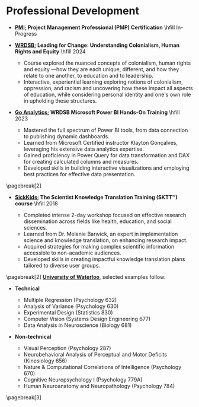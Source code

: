 Professional Development
=======================

* **[PMI](https://www.pmi.org/certifications/project-management-pmp); Project Management Professional (PMP) Certification** \hfill In-Progress

* **[WRDSB](https://www.wrdsb.ca/); Leading for Change: Understanding Colonialism, Human Rights and Equity** \hfill 2024
  
  + Course explored the nuanced concepts of colonialism, human rights and equity —how they are each unique, different, and how they relate to one another, to education and to leadership.
  + Interactive, experiential learning exploring notions of colonialism, oppression, and racism and uncovering how these impact all aspects of education, while considering personal identity and one's own role in upholding these structures.

* **[Go Analytics](https://goanalyticsbi.com/workshops/); WRDSB Microsoft Power BI Hands-On Training** \hfill 2023
  
  + Mastered the full spectrum of Power BI tools, from data connection to publishing dynamic dashboards.
  + Learned from Microsoft Certified instructor Klayton Gonçalves, leveraging his extensive data analytics expertise.
  + Gained proficiency in Power Query for data transformation and DAX for creating calculated columns and measures.
  + Developed skills in building interactive visualizations and employing best practices for effective data presentation.

\pagebreak[2]

* **[SickKids](https://www.sickkids.ca/en/learning/our-programs/knowledge-translation-program/); The Scientist Knowledge Translation Training (SKTT™) course** \hfill 2018
  
  - Completed intense 2-day workshop focused on effective research dissemination across fields like health, education, and social sciences.
  - Learned from Dr. Melanie Barwick, an expert in implementation science and knowledge translation, on enhancing research impact.
  - Acquired strategies for making complex scientific information accessible to non-academic audiences.
  - Developed skills in creating impactful knowledge translation plans tailored to diverse user groups.

\pagebreak[2]
**[University of Waterloo](http://www.uwaterloo.ca/)**, selected examples follow:

* **Technical**
  
  + Multiple Regression (Psychology 632)
  + Analysis of Variance (Psychology 630)
  + Experimental Design (Statistics 830)
  + Computer Vision (Systems Design Engineering 677)
  + Data Analysis in Neuroscience (Biology 681)

* **Non-technical**
  
  + Visual Perception (Psychology 287)
  + Neurobehavioral Analysis of Perceptual and Motor Deficits (Kinesiology 656)
  + Nature & Computational Correlations of Intelligence (Psychology 670)
  + Cognitive Neuropsychology I (Psychology 779A)
  + Human Neuroanatomy and Neuropathology (Psychology 784)

\pagebreak[3]
